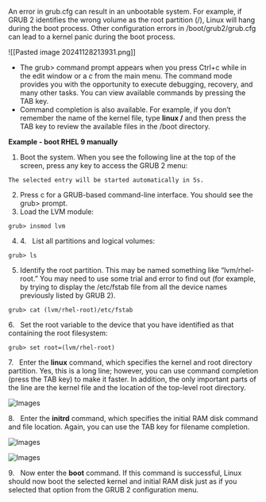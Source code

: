 An error in grub.cfg can result in an unbootable system. For example, if GRUB 2 identifies the wrong volume as the root partition (/), Linux will hang during the boot process. Other configuration errors in /boot/grub2/grub.cfg can lead to a kernel panic during the boot process.

![[Pasted image 20241128213931.png]]

- The grub> command prompt appears when you press Ctrl+c while in the edit window or a _c_ from the main menu. The command mode provides you with the opportunity to execute debugging, recovery, and many other tasks. You can view available commands by pressing the TAB key.
- Command completion is also available. For example, if you don’t remember the name of the kernel file, type **linux /** and then press the TAB key to review the available files in the /boot directory.

**Example - boot RHEL 9 manually**

1. Boot the system. When you see the following line at the top of the screen, press any key to access the GRUB 2 menu:

`The selected entry will be started automatically in 5s.`

2. Press c for a GRUB-based command-line interface. You should see the grub> prompt.
3. Load the LVM module:

`grub> insmod lvm`

4. 4.   List all partitions and logical volumes:

`grub> ls`

5. Identify the root partition. This may be named something like “lvm/rhel-root.” You may need to use some trial and error to find out (for example, by trying to display the /etc/fstab file from all the device names previously listed by GRUB 2).

`grub> cat (lvm/rhel-root)/etc/fstab`

6.   Set the root variable to the device that you have identified as that containing the root filesystem:

`grub> set root=(lvm/rhel-root)`

7.   Enter the **linux** command, which specifies the kernel and root directory partition. Yes, this is a long line; however, you can use command completion (press the TAB key) to make it faster. In addition, the only important parts of the line are the kernel file and the location of the top-level root directory.

![Images](https://learning.oreilly.com/api/v2/epubs/urn:orm:book:9781260462081/files/f0187-04.jpg)

8.   Enter the **initrd** command, which specifies the initial RAM disk command and file location. Again, you can use the TAB key for filename completion.

![Images](https://learning.oreilly.com/api/v2/epubs/urn:orm:book:9781260462081/files/f0187-05.jpg)

![Images](https://learning.oreilly.com/api/v2/epubs/urn:orm:book:9781260462081/files/f0187-05.jpg)

9.   Now enter the **boot** command. If this command is successful, Linux should now boot the selected kernel and initial RAM disk just as if you selected that option from the GRUB 2 configuration menu.
